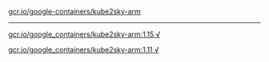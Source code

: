 [gcr.io/google-containers/kube2sky-arm](https://hub.docker.com/r/anjia0532/kube2sky-arm/tags/) 

----
[gcr.io/google_containers/kube2sky-arm:1.15 √](https://hub.docker.com/r/anjia0532/kube2sky-arm/tags/)

[gcr.io/google_containers/kube2sky-arm:1.11 √](https://hub.docker.com/r/anjia0532/kube2sky-arm/tags/)

